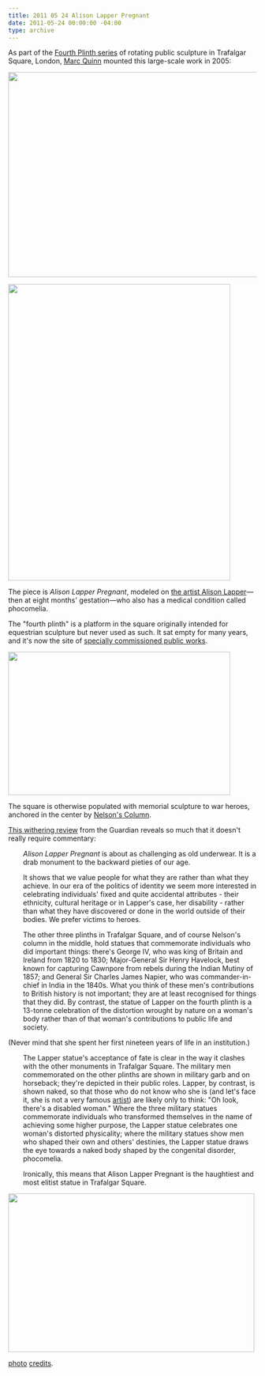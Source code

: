 ```yaml
---
title: 2011 05 24 Alison Lapper Pregnant
date: 2011-05-24 00:00:00 -04:00
type: archive
---
```


<p>As part of the <a href="http://www.london.gov.uk/trafalgarsquare/around/4th_plinth.jsp">Fourth Plinth series</a> of rotating public sculpture in Trafalgar Square, London, <a href="http://www.marcquinn.com/">Marc Quinn</a> mounted this large-scale work in 2005:</p>
<p><a href="http://ablersite.files.wordpress.com/2011/05/lapperstormysky.jpg"><img class="alignnone size-full wp-image-3692" title="lapperstormysky" src="{{ site.baseurl }}/uploads/lapperstormysky.jpg" alt="" width="594" height="415" /></a></p>
<p><a href="http://ablersite.files.wordpress.com/2011/05/450px-alison_lapper.jpg"><img class="alignnone size-full wp-image-3693" title="450px-alison_lapper" src="{{ site.baseurl }}/uploads/450px-alison_lapper.jpg" alt="" width="450" height="600" /></a></p>
<p>The piece is <em>Alison Lapper Pregnant</em>, modeled on <a href="http://www.alisonlapper.com/">the artist Alison Lapper</a>—then at eight months' gestation—who also has a medical condition called phocomelia.</p>
<p>The "fourth plinth" is a platform in the square originally intended for equestrian sculpture but never used as such. It sat empty for many years, and it's now the site of <a href="http://www.london.gov.uk/trafalgarsquare/around/4th_plinth.jsp">specially commissioned public works</a>.</p>
<p><a href="http://ablersite.files.wordpress.com/2011/05/lapper.jpg"><img class="alignnone size-full wp-image-3694" title="lapper" src="{{ site.baseurl }}/uploads/lapper.jpg" alt="" width="450" height="290" /></a></p>
<p>The square is otherwise populated with memorial sculpture to war heroes, anchored in the center by <a href="http://en.wikipedia.org/wiki/Nelson%27s_Column">Nelson's Column</a>.</p>
<p><a href="http://www.guardian.co.uk/commentisfree/2007/may/17/statueoflimitations">This withering review</a> from the Guardian reveals so much that it doesn't really require commentary:</p>
<p style="padding-left:30px;"><em>Alison Lapper Pregnant</em> is about as challenging as old underwear. It is a drab monument to the backward pieties of our age.</p>
<p style="padding-left:30px;">It shows that we value people for what they are rather than what they achieve. In our era of the politics of identity we seem more interested in celebrating individuals' fixed and quite accidental attributes - their ethnicity, cultural heritage or in Lapper's case, her disability - rather than what they have discovered or done in the world outside of their bodies. We prefer victims to heroes.</p>
<p style="padding-left:30px;">The other three plinths in Trafalgar Square, and of course Nelson's column in the middle, hold statues that commemorate individuals who did important things: there's George IV, who was king of Britain and Ireland from 1820 to 1830; Major-General Sir Henry Havelock, best known for capturing Cawnpore from rebels during the Indian Mutiny of 1857; and General Sir Charles James Napier, who was commander-in-chief in India in the 1840s. What you think of these men's contributions to British history is not important; they are at least recognised for things that they did. By contrast, the statue of Lapper on the fourth plinth is a 13-tonne celebration of the distortion wrought by nature on a woman's body rather than of that woman's contributions to public life and society.</p>
<p>(Never mind that she spent her first nineteen years of life in an institution.)</p>
<p style="padding-left:30px;">The Lapper statue's acceptance of fate is clear in the way it clashes with the other monuments in Trafalgar Square. The military men commemorated on the other plinths are shown in military garb and on horseback; they're depicted in their public roles. Lapper, by contrast, is shown naked, so that those who do not know who she is (and let's face it, she is not a very famous <a href="http://www.alisonlapper.com/">artist</a>) are likely only to think: "Oh look, there's a disabled woman." Where the three military statues commemorate individuals who transformed themselves in the name of achieving some higher purpose, the Lapper statue celebrates one woman's distorted physicality; where the military statues show men who shaped their own and others' destinies, the Lapper statue draws the eye towards a naked body shaped by the congenital disorder, phocomelia.</p>
<p style="padding-left:30px;">Ironically, this means that Alison Lapper Pregnant is the haughtiest and most elitist statue in Trafalgar Square.</p>
<p><a href="http://ablersite.files.wordpress.com/2011/05/marc-quinn_1355651i.jpg"><img class="alignnone size-full wp-image-3695" title="marc-quinn_1355651i" src="{{ site.baseurl }}/uploads/marc-quinn_1355651i.jpg" alt="" width="499" height="321" /></a></p>
<p><a href="http://www.guardian.co.uk/commentisfree/2007/may/17/statueoflimitations">photo</a> <a href="http://nicholasspyer.wordpress.com/page/20/?barblog=true">credits</a>.</p>
<p style="padding-left:30px;">
